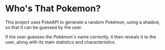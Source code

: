 <h1>Who's That Pokemon?</h1>
<p>This project uses PokeAPI to generate a random Pokémon, using a shadow, so that it can be guessed by the user.</p>
<p>If the user guesses the Pokémon's name correctly, it then reveals it to the user, along with its main statistics and characteristics.</p>


